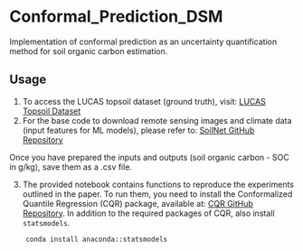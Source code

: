 # Conformal_Prediction_DSM

Implementation of conformal prediction as an uncertainty quantification method for soil organic carbon estimation. 
<!--
![Conformal_Prediction_DSM](./readme_imgs/cp_github.png)
-->
## Usage

1. To access the LUCAS topsoil dataset (ground truth), visit: [LUCAS Topsoil Dataset](https://esdac.jrc.ec.europa.eu/content/topsoil-physical-properties-europe-based-lucas-topsoil-data)
2. For the base code to download remote sensing images and climate data (input features for ML models), please refer to: [SoilNet GitHub Repository](https://github.com/moienr/SoilNet)

Once you have prepared the inputs and outputs (soil organic carbon - SOC in g/kg), save them as a .csv file.

3. The provided notebook contains functions to reproduce the experiments outlined in the paper. To run them, you need to install the Conformalized Quantile Regression (CQR) package, available at: [CQR GitHub Repository](https://github.com/yromano/cqr).
In addition to the required packages of CQR, also install `statsmodels`.

```bash
    conda install anaconda::statsmodels
```

